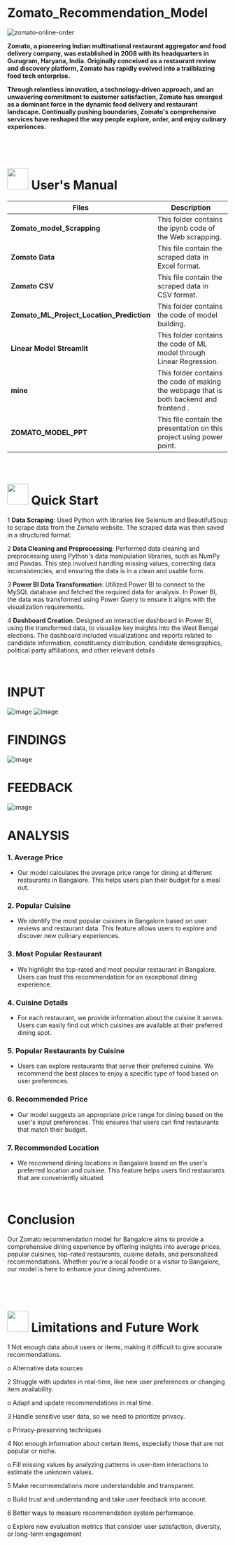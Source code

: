 

# Zomato_Recommendation_Model








![zomato-online-order](https://github.com/anishkatoch/Zomato-Recommendation-Model/assets/130006013/cbae261d-585f-44dc-a298-3620df9be28f)










**Zomato, a pioneering Indian multinational restaurant aggregator and food delivery company, was established in 2008 with its headquarters in Gurugram, Haryana, India. Originally conceived as a restaurant review and discovery platform, Zomato has rapidly evolved into a trailblazing food tech enterprise.**

**Through relentless innovation, a technology-driven approach, and an unwavering commitment to customer satisfaction, Zomato has emerged as a dominant force in the dynamic food delivery and restaurant landscape. Continually pushing boundaries, Zomato's comprehensive services have reshaped the way people explore, order, and enjoy culinary experiences.**



<br>
<br>

# <img src="https://user-images.githubusercontent.com/106439762/181935629-b3c47bd3-77fb-4431-a11c-ff8ba0942b63.gif" width="48" height="48"> **User's Manual**

| Files| Description |
| -------------   | ------------- |
| **Zomato_model_Scrapping**  | This folder contains the ipynb code of the Web scrapping.  |
| **Zomato Data** | This file contain the  scraped data in Excel format. |
| **Zomato CSV**  | This file contain the  scraped data in CSV format. |
| **Zomato_ML_Project_Location_Prediction** | This folder contains the code of model building. |  
| **Linear Model Streamlit**  | This folder contains the code of ML model through Linear Regression.  |
| **mine**  | This folder contains the code of making the webpage that is both backend and frontend .  |
| **ZOMATO_MODEL_PPT**  | This file contain the presentation on this project using power point.  |

<br>


# <img src="https://user-images.githubusercontent.com/106439762/181937125-2a4b22a3-f8a9-4226-bbd3-df972f9dbbc4.gif" width="48" height="48" > Quick Start

1 **Data Scraping**: Used Python with libraries like Selenium and BeautifulSoup to scrape data from the Zomato website. The scraped data was then saved in a structured format.

2 **Data Cleaning and Preprocessing**: Performed data cleaning and preprocessing using Python's data manipulation libraries, such as NumPy and Pandas. This step involved handling missing values, correcting data inconsistencies, and ensuring the data is in a clean and usable form.

3 **Power BI Data Transformation**: Utilized Power BI to connect to the MySQL database and fetched the required data for analysis. In Power BI, the data was transformed using Power Query to ensure it aligns with the visualization requirements.

4 **Dashboard Creation**: Designed an interactive dashboard in Power BI, using the transformed data, to visualize key insights into the West Bengal elections. The dashboard included visualizations and reports related to candidate information, constituency distribution, candidate demographics, political party affiliations, and other relevant details
    
<br>





# INPUT

![image](https://github.com/anishkatoch/Zomato-Recommendation-Model/assets/130006013/5335c919-0bcb-44f6-819d-ff8fd13ae8b8)
![image](https://github.com/anishkatoch/Zomato-Recommendation-Model/assets/130006013/27fedbf0-b70b-47d2-bbf8-a7e0f5d7524f)



# FINDINGS

![image](https://github.com/anishkatoch/Zomato-Recommendation-Model/assets/130006013/750bdc75-e478-4c2b-839b-a24aff8f4dd0)



# FEEDBACK

![image](https://github.com/anishkatoch/Zomato-Recommendation-Model/assets/130006013/75b0c89e-c754-4c18-ac11-5544a0b50d34)






# ANALYSIS



### 1. Average Price
- Our model calculates the average price range for dining at different restaurants in Bangalore. This helps users plan their budget for a meal out.



### 2. Popular Cuisine
- We identify the most popular cuisines in Bangalore based on user reviews and restaurant data. This feature allows users to explore and discover new culinary experiences.



### 3. Most Popular Restaurant
- We highlight the top-rated and most popular restaurant in Bangalore. Users can trust this recommendation for an exceptional dining experience.



### 4. Cuisine Details
- For each restaurant, we provide information about the cuisine it serves. Users can easily find out which cuisines are available at their preferred dining spot.



### 5. Popular Restaurants by Cuisine
- Users can explore restaurants that serve their preferred cuisine. We recommend the best places to enjoy a specific type of food based on user preferences.



### 6. Recommended Price
- Our model suggests an appropriate price range for dining based on the user's input preferences. This ensures that users can find restaurants that match their budget.



### 7. Recommended Location
- We recommend dining locations in Bangalore based on the user's preferred location and cuisine. This feature helps users find restaurants that are conveniently situated.



<br>

# Conclusion

Our Zomato recommendation model for Bangalore aims to provide a comprehensive dining experience by offering insights into average prices, popular cuisines, top-rated restaurants, cuisine details, and personalized recommendations. Whether you're a local foodie or a visitor to Bangalore, our model is here to enhance your dining adventures.


<br>
<br>
   
   #  <img src=https://user-images.githubusercontent.com/106439762/178803205-47a08ce7-2187-4f96-b301-a2b68690619a.gif width="48" height="48" > Limitations and Future Work
   
1 Not enough data about users or items, making it difficult to give accurate recommendations.

   o Alternative data sources 


2 Struggle with updates in real-time, like new user preferences or changing item availability.

   o Adapt and update recommendations in real time.


3 Handle sensitive user data, so we need to prioritize privacy.

   o Privacy-preserving techniques


4 Not enough information about certain items, especially those that are not popular or niche. 

   o Fill missing values by analyzing patterns in user-item interactions to estimate the unknown values.


5 Make recommendations more understandable and transparent.

   o Build trust and understanding and take user feedback into account.


6 Better ways to measure recommendation system performance.

   o Explore new evaluation metrics that consider user satisfaction, diversity, or long-term engagement


